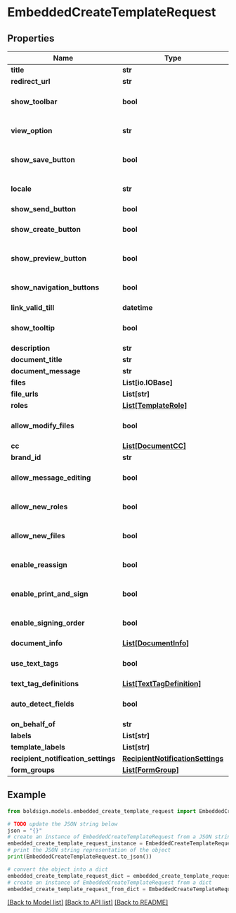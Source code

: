 # EmbeddedCreateTemplateRequest


## Properties

Name | Type | Description | Notes
------------ | ------------- | ------------- | -------------
**title** | **str** |  | 
**redirect_url** | **str** |  | [optional] 
**show_toolbar** | **bool** |  | [optional] [default to False]
**view_option** | **str** |  | [optional] [default to 'PreparePage']
**show_save_button** | **bool** |  | [optional] [default to True]
**locale** | **str** |  | [optional] [default to 'EN']
**show_send_button** | **bool** |  | [optional] 
**show_create_button** | **bool** |  | [optional] [default to True]
**show_preview_button** | **bool** |  | [optional] [default to True]
**show_navigation_buttons** | **bool** |  | [optional] [default to True]
**link_valid_till** | **datetime** |  | [optional] 
**show_tooltip** | **bool** |  | [optional] [default to False]
**description** | **str** |  | [optional] 
**document_title** | **str** |  | [optional] 
**document_message** | **str** |  | [optional] 
**files** | **List[io.IOBase]** |  | [optional] 
**file_urls** | **List[str]** |  | [optional] 
**roles** | [**List[TemplateRole]**](TemplateRole.md) |  | [optional] 
**allow_modify_files** | **bool** |  | [optional] [default to True]
**cc** | [**List[DocumentCC]**](DocumentCC.md) |  | [optional] 
**brand_id** | **str** |  | [optional] 
**allow_message_editing** | **bool** |  | [optional] [default to True]
**allow_new_roles** | **bool** |  | [optional] [default to True]
**allow_new_files** | **bool** |  | [optional] [default to True]
**enable_reassign** | **bool** |  | [optional] [default to True]
**enable_print_and_sign** | **bool** |  | [optional] [default to False]
**enable_signing_order** | **bool** |  | [optional] [default to False]
**document_info** | [**List[DocumentInfo]**](DocumentInfo.md) |  | [optional] 
**use_text_tags** | **bool** |  | [optional] [default to False]
**text_tag_definitions** | [**List[TextTagDefinition]**](TextTagDefinition.md) |  | [optional] 
**auto_detect_fields** | **bool** |  | [optional] [default to False]
**on_behalf_of** | **str** |  | [optional] 
**labels** | **List[str]** |  | [optional] 
**template_labels** | **List[str]** |  | [optional] 
**recipient_notification_settings** | [**RecipientNotificationSettings**](RecipientNotificationSettings.md) |  | [optional] 
**form_groups** | [**List[FormGroup]**](FormGroup.md) |  | [optional] 

## Example

```python
from boldsign.models.embedded_create_template_request import EmbeddedCreateTemplateRequest

# TODO update the JSON string below
json = "{}"
# create an instance of EmbeddedCreateTemplateRequest from a JSON string
embedded_create_template_request_instance = EmbeddedCreateTemplateRequest.from_json(json)
# print the JSON string representation of the object
print(EmbeddedCreateTemplateRequest.to_json())

# convert the object into a dict
embedded_create_template_request_dict = embedded_create_template_request_instance.to_dict()
# create an instance of EmbeddedCreateTemplateRequest from a dict
embedded_create_template_request_from_dict = EmbeddedCreateTemplateRequest.from_dict(embedded_create_template_request_dict)
```
[[Back to Model list]](../README.md#documentation-for-models) [[Back to API list]](../README.md#documentation-for-api-endpoints) [[Back to README]](../README.md)


